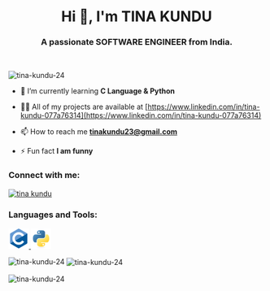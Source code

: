 <h1 align="center">Hi 👋, I'm TINA KUNDU</h1>
<h3 align="center">A passionate SOFTWARE ENGINEER from India.</h3>
<img align="alt="coding"width="400"scr="https://www.google.com/url?sa=i&url=https%3A%2F%2Fdribbble.com%2Fshots%2F21824398-Lottie-Animation-Woman-working-on-laptop&psig=AOvVaw2WtbD5mcZoVyMYljhB4Mie&ust=1726157701432000&source=images&cd=vfe&opi=89978449&ved=0CBMQjRxqFwoTCLjRg9mku4gDFQAAAAAdAAAAABAJ">

<p align="left"> <img src="https://komarev.com/ghpvc/?username=tina-kundu-24&label=Profile%20views&color=0e75b6&style=flat" alt="tina-kundu-24" /> </p>

- 🌱 I’m currently learning **C Language & Python**

- 👨‍💻 All of my projects are available at [https://www.linkedin.com/in/tina-kundu-077a76314](https://www.linkedin.com/in/tina-kundu-077a76314)

- 📫 How to reach me **tinakundu23@gmail.com**

- ⚡ Fun fact **I am funny**

<h3 align="left">Connect with me:</h3>
<p align="left">
<a href="https://linkedin.com/in/tina kundu" target="blank"><img align="center" src="https://raw.githubusercontent.com/rahuldkjain/github-profile-readme-generator/master/src/images/icons/Social/linked-in-alt.svg" alt="tina kundu" height="30" width="40" /></a>
</p>

<h3 align="left">Languages and Tools:</h3>
<p align="left"> <a href="https://www.cprogramming.com/" target="_blank" rel="noreferrer"> <img src="https://raw.githubusercontent.com/devicons/devicon/master/icons/c/c-original.svg" alt="c" width="40" height="40"/> </a> <a href="https://www.python.org" target="_blank" rel="noreferrer"> <img src="https://raw.githubusercontent.com/devicons/devicon/master/icons/python/python-original.svg" alt="python" width="40" height="40"/> </a> </p>

<p><img align="left" src="https://github-readme-stats.vercel.app/api/top-langs?username=tina-kundu-24&show_icons=true&locale=en&layout=compact" alt="tina-kundu-24" /></p>

<p>&nbsp;<img align="center" src="https://github-readme-stats.vercel.app/api?username=tina-kundu-24&show_icons=true&locale=en" alt="tina-kundu-24" /></p>

<p><img align="center" src="https://github-readme-streak-stats.herokuapp.com/?user=tina-kundu-24&" alt="tina-kundu-24" /></p>


<!--
**TINA-KUNDU-24/TINA-KUNDU-24** is a ✨ _special_ ✨ repository because its `README.md` (this file) appears on your GitHub profile.

Here are some ideas to get you started:

- 🔭 I’m currently working on ...
- 🌱 I’m currently learning ...
- 👯 I’m looking to collaborate on ...
- 🤔 I’m looking for help with ...
- 💬 Ask me about ...
- 📫 How to reach me: ...
- 😄 Pronouns: ...
- ⚡ Fun fact: ...
-->
